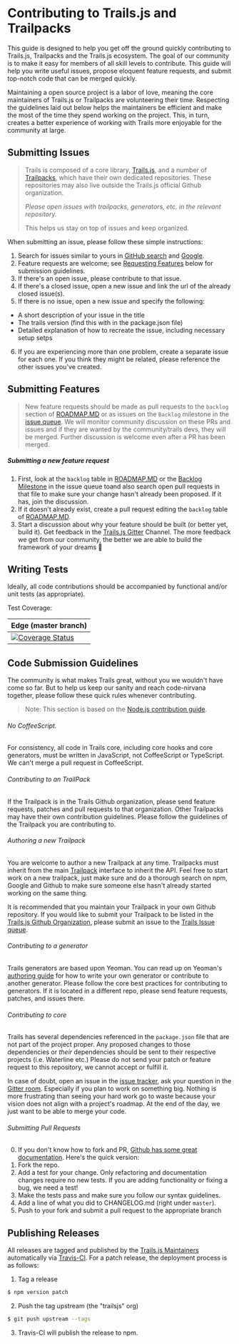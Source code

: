 # Contributing to Trails.js and Trailpacks

This guide is designed to help you get off the ground quickly contributing to Trails.js, Trailpacks and the Trails.js ecosystem.  The goal of our community is to make it easy for members of all skill levels to contribute.  This guide will help you write useful issues, propose eloquent feature requests, and submit top-notch code that can be merged quickly.  

Maintaining a open source project is a labor of love, meaning the core maintainers of Trails.js or Trailpacks are volunteering their time.  Respecting the guidelines laid out below helps the maintainers be efficient and make the most of the time they spend working on the project.  This, in turn, creates a better experience of working with Trails more enjoyable for the community at large.


## Submitting Issues

> Trails is composed of a core library, [Trails.js](https://github.com/trailsjs/trails), and a number of [Trailpacks](https://github.com/trailsjs), which have their own dedicated repositories.  These repositories may also live outside the Trails.js official Github organization.  
> 
> _*Please open issues with trailpacks, generators, etc. in the relevant repository.*_  
> 
> This helps us stay on top of issues and keep organized.

When submitting an issue, please follow these simple instructions:

1. Search for issues similar to yours in [GitHub search](https://github.com/trailsjs/trails/search?type=Issues) and [Google](https://www.google.nl/search?q=trails+js). 
2. Feature requests are welcome; see [Requesting Features](https://github.com/trailsjs/trails/blob/master/CONTRIBUTING.md#requesting-features) below for submission guidelines.
3. If there's an open issue, please contribute to that issue.
4. If there's a closed issue, open a new issue and link the url of the already closed issue(s).
5. If there is no issue, open a new issue and specify the following:
  - A short description of your issue in the title
  - The trails version (find this with in the package.json file)
  - Detailed explanation of how to recreate the issue, including necessary setup setps
6. If you are experiencing more than one problem, create a separate issue for each one. If you think they might be related, please reference the other issues you've created.



## Submitting Features

> New feature requests should be made as pull requests to the `backlog` section of [ROADMAP.MD](https://github.com/trailsjs/trails/blob/master/ROADMAP.md) or as issues on the `Backlog` milestone in the [issue queue](https://github.com/trailsjs/trails/milestones/Backlog).  We will monitor community discussion on these PRs and issues and if they are wanted by the community/trails devs, they will be merged.  Further discussion is welcome even after a PR has been merged. 

##### Submitting a new feature request
1. First, look at the `backlog` table in [ROADMAP.MD](https://github.com/trailsjs/trails/blob/master/ROADMAP.md) or the [Backlog Milestone](https://github.com/trailsjs/trails/milestones/Backlog) in the issue queue toand also search open pull requests in that file to make sure your change hasn't already been proposed.  If it has, join the discussion.
2. If it doesn't already exist, create a pull request editing the `backlog` table of [ROADMAP.MD](https://github.com/trailsjs/trails/blob/master/ROADMAP.md).
3. Start a discussion about why your feature should be built (or better yet, build it).  Get feedback in the [Trails.js Gitter](https://gitter.im/trailsjs/trails) Channel.  The more feedback we get from our community, the better we are able to build the framework of your dreams :evergreen_tree:

## Writing Tests

Ideally, all code contributions should be accompanied by functional and/or unit tests (as appropriate).  

Test Coverage:

| Edge (master branch) |
|----------------------|
| [![Coverage Status](https://coveralls.io/repos/trailsjs/trails/badge.png)](https://coveralls.io/r/trailsjs/trails) |


## Code Submission Guidelines

The community is what makes Trails great, without you we wouldn't have come so far. But to help us keep our sanity and reach code-nirvana together, please follow these quick rules whenever contributing.

> Note: This section is based on the [Node.js contribution guide](https://github.com/joyent/node/blob/master/CONTRIBUTING.md#contributing).

###### No CoffeeScript.

For consistency, all code in Trails core, including core hooks and core generators, must be written in JavaScript, not CoffeeScript or TypeScript.  We can't merge a pull request in CoffeeScript.

###### Contributing to an TrailPack 

If the Trailpack is in the Trails Github organization, please send feature requests, patches and pull requests to that organization.  Other Trailpacks may have their own contribution guidelines.  Please follow the guidelines of the Trailpack you are contributing to.

###### Authoring a new Trailpack

You are welcome to author a new Trailpack at any time.  Trailpacks must inherit from the main [Trailpack](https://github.com/trailsjs/trailpack) interface to inherit the API.  Feel free to start work on a new trailpack, just make sure and do a thorough search on npm, Google and Github to make sure someone else hasn't already started working on the same thing.  

It is recommended that you maintain your Trailpack in your own Github repository.  If you would like to submit your Trailpack to be listed in the [Trails.js Github Organization](https://github.com/trailsjs), please submit an issue to the [Trails Issue queue](https://github.com/trailsjs/trailpack/issues).

###### Contributing to a generator

Trails generators are based upon Yeoman.  You can read up on Yeoman's [authoring guide](http://yeoman.io/authoring/) for how to write your own generator or contribute to another generator.  Please follow the core best practices for contributing to generators.  If it is located in a different repo, please send feature requests, patches, and issues there.

###### Contributing to core

Trails has several dependencies referenced in the `package.json` file that are not part of the project proper. Any proposed changes to those dependencies or _their_ dependencies should be sent to their respective projects (i.e. Waterline etc.) Please do not send your patch or feature request to this repository, we cannot accept or fulfill it.

In case of doubt, open an issue in the [issue tracker](https://github.com/trailsjs/trails/issues), ask your question in the [Gitter room](http://gitter.im/trailsjs/trails).  Especially if you plan to work on something big. Nothing is more frustrating than seeing your hard work go to waste because your vision does not align with a project's roadmap.  At the end of the day, we just want to be able to merge your code.

###### Submitting Pull Requests

0. If you don't know how to fork and PR, [Github has some great documentation](https://help.github.com/articles/using-pull-requests/).  Here's the quick version:
1. Fork the repo.
2. Add a test for your change. Only refactoring and documentation changes require no new tests. If you are adding functionality or fixing a bug, we need a test!
4. Make the tests pass and make sure you follow our syntax guidelines.
5. Add a line of what you did to CHANGELOG.md (right under `master`).
6. Push to your fork and submit a pull request to the appropriate branch

## Publishing Releases

All releases are tagged and published by the [Trails.js Maintainers](https://github.com/orgs/trailsjs/teams) automatically via [Travis-CI](https://travis-ci.org/trailsjs/trails). For a patch release, the deployment process is as follows:

1. Tag a release
```sh
$ npm version patch
```

2. Push the tag upstream (the "trailsjs" org)
```sh
$ git push upstream --tags
```

3. Travis-CI will publish the release to npm.
